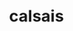 ---
layout: page
title: calsais
description: Arch Linux semi-automatic installation script.
redirect: https://github.com/santilococo/calsais
github: https://github.com/slococo/calsais
importance: 1
category: personal
---